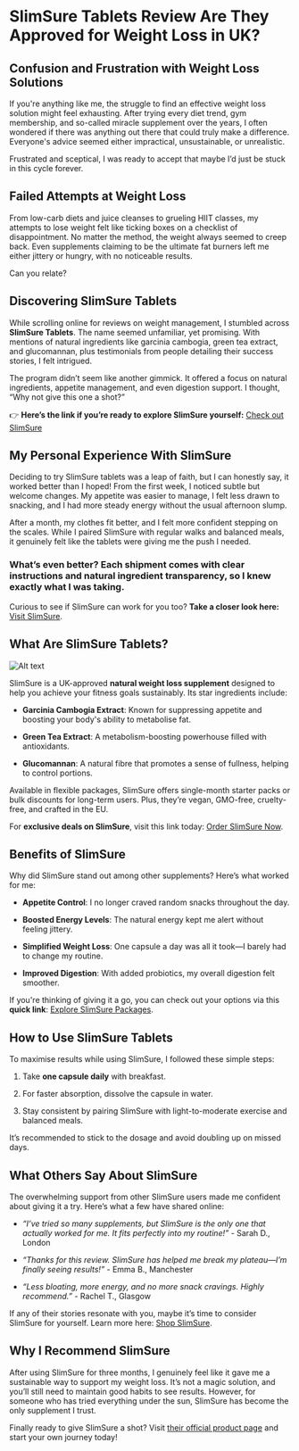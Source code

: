 # SlimSure Tablets Review Are They Approved for Weight Loss in UK?

Confusion and Frustration with Weight Loss Solutions
----------------------------------------------------

If you're anything like me, the struggle to find an effective weight loss solution might feel exhausting. After trying every diet trend, gym membership, and so-called miracle supplement over the years, I often wondered if there was anything out there that could truly make a difference. Everyone's advice seemed either impractical, unsustainable, or unrealistic.

Frustrated and sceptical, I was ready to accept that maybe I’d just be stuck in this cycle forever.

Failed Attempts at Weight Loss
------------------------------

From low-carb diets and juice cleanses to grueling HIIT classes, my attempts to lose weight felt like ticking boxes on a checklist of disappointment. No matter the method, the weight always seemed to creep back. Even supplements claiming to be the ultimate fat burners left me either jittery or hungry, with no noticeable results.

Can you relate?

Discovering SlimSure Tablets
----------------------------

While scrolling online for reviews on weight management, I stumbled across **SlimSure Tablets**. The name seemed unfamiliar, yet promising. With mentions of natural ingredients like garcinia cambogia, green tea extract, and glucomannan, plus testimonials from people detailing their success stories, I felt intrigued.

The program didn’t seem like another gimmick. It offered a focus on natural ingredients, appetite management, and even digestion support. I thought, “Why not give this one a shot?”

👉 **Here’s the link if you’re ready to explore SlimSure yourself:** [Check out SlimSure](https://cutt.ly/VryfPzeq)

My Personal Experience With SlimSure
------------------------------------

Deciding to try SlimSure tablets was a leap of faith, but I can honestly say, it worked better than I hoped! From the first week, I noticed subtle but welcome changes. My appetite was easier to manage, I felt less drawn to snacking, and I had more steady energy without the usual afternoon slump.

After a month, my clothes fit better, and I felt more confident stepping on the scales. While I paired SlimSure with regular walks and balanced meals, it genuinely felt like the tablets were giving me the push I needed.

### What’s even better? Each shipment comes with clear instructions and natural ingredient transparency, so I knew exactly what I was taking.

Curious to see if SlimSure can work for you too? **Take a closer look here:** [Visit SlimSure](https://cutt.ly/VryfPzeq).

What Are SlimSure Tablets?
--------------------------

![Alt text](https://slimsure.co/_nuxt/buy_banner.BGzEee0R.jpg)

SlimSure is a UK-approved **natural weight loss supplement** designed to help you achieve your fitness goals sustainably. Its star ingredients include:

*   **Garcinia Cambogia Extract**: Known for suppressing appetite and boosting your body's ability to metabolise fat.
    
*   **Green Tea Extract**: A metabolism-boosting powerhouse filled with antioxidants.
    
*   **Glucomannan**: A natural fibre that promotes a sense of fullness, helping to control portions.
    

Available in flexible packages, SlimSure offers single-month starter packs or bulk discounts for long-term users. Plus, they’re vegan, GMO-free, cruelty-free, and crafted in the EU.

For **exclusive deals on SlimSure**, visit this link today: [Order SlimSure Now](https://cutt.ly/VryfPzeq).

Benefits of SlimSure
--------------------

Why did SlimSure stand out among other supplements? Here’s what worked for me:

*   **Appetite Control**: I no longer craved random snacks throughout the day.
    
*   **Boosted Energy Levels**: The natural energy kept me alert without feeling jittery.
    
*   **Simplified Weight Loss**: One capsule a day was all it took—I barely had to change my routine.
    
*   **Improved Digestion**: With added probiotics, my overall digestion felt smoother.
    

If you're thinking of giving it a go, you can check out your options via this **quick link**: [Explore SlimSure Packages](https://cutt.ly/VryfPzeq).

How to Use SlimSure Tablets
---------------------------

To maximise results while using SlimSure, I followed these simple steps:

1.  Take **one capsule daily** with breakfast.
    
2.  For faster absorption, dissolve the capsule in water.
    
3.  Stay consistent by pairing SlimSure with light-to-moderate exercise and balanced meals.
    

It’s recommended to stick to the dosage and avoid doubling up on missed days.

What Others Say About SlimSure
------------------------------

The overwhelming support from other SlimSure users made me confident about giving it a try. Here’s what a few have shared online:

*   _“I’ve tried so many supplements, but SlimSure is the only one that actually worked for me. It fits perfectly into my routine!”_ - Sarah D., London
    
*   _“Thanks for this review. SlimSure has helped me break my plateau—I’m finally seeing results!”_ - Emma B., Manchester
    
*   _“Less bloating, more energy, and no more snack cravings. Highly recommend.”_ - Rachel T., Glasgow
    

If any of their stories resonate with you, maybe it’s time to consider SlimSure for yourself. Learn more here: [Shop SlimSure](https://cutt.ly/VryfPzeq).

Why I Recommend SlimSure
------------------------

After using SlimSure for three months, I genuinely feel like it gave me a sustainable way to support my weight loss. It’s not a magic solution, and you’ll still need to maintain good habits to see results. However, for someone who has tried everything under the sun, SlimSure has become the only supplement I trust.

Finally ready to give SlimSure a shot? Visit [their official product page](https://cutt.ly/VryfPzeq) and start your own journey today!
